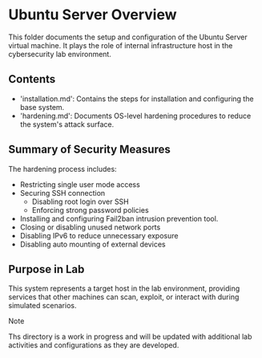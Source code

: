 # Ubuntu Server Overview
This folder documents the setup and configuration of the Ubuntu Server virtual machine. It plays the role of internal infrastructure host in the cybersecurity lab environment.

## Contents
- 'installation.md': Contains the steps for installation and configuring the base system.
- 'hardening.md': Documents OS-level hardening procedures to reduce the system's attack surface.

## Summary of Security Measures
The hardening process includes:
- Restricting single user mode access
- Securing SSH connection
  - Disabling root login over SSH
  - Enforcing strong password policies
- Installing and configuring Fail2ban intrusion prevention tool.
- Closing or disabling unused network ports
- Disabling IPv6 to reduce unnecessary exposure
- Disabling auto mounting of external devices

## Purpose in Lab
This system represents a target host in the lab environment, providing services that other machines can scan, exploit, or interact with during simulated scenarios.

> [!Note]
> Ths directory is a work in progress and will be updated with additional lab activities and configurations as they are developed.
